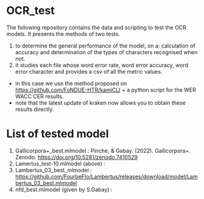 # OCR_test 

The following repository contains the data and scripting to test the OCR models. 
It presents the methods of two tests. 
1. to determine the general performance of the model, on a: calculation of accuracy and determination of the types of characters recognised when not.
2. it studies each file whose word error rate, word error accuracy, word error character and provides a csv of all the metric values.

- in this case we use the method proposed on https://github.com/FoNDUE-HTR/kamiCLI + a python script for the WER WACC CER results.
- note that the latest update of kraken now allows you to obtain these results directly.

# List of tested model
1. Gallicorpora+_best.mlmodel : Pinche, & Gabay. (2022). Gallicorpora+. Zenodo. https://doi.org/10.5281/zenodo.7410529
2. Lamertus_test-10.mlmodel (above) : 
3. Lambertus_03_best_mlmodel : https://github.com/FourbeFlo/Lambertus/releases/download/model/Lambertus_03_best.mlmodel 
4. nfd_best.mlmodel (given by S.Gabay) : 


